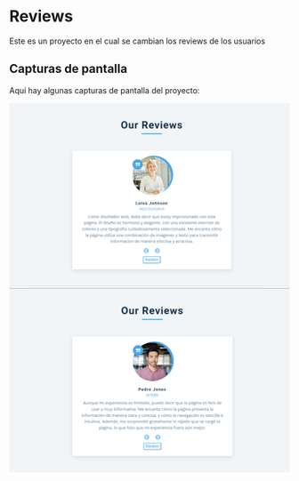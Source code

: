 # Reviews

Este es un proyecto en el cual se cambian los reviews de los usuarios

## Capturas de pantalla

Aquí hay algunas capturas de pantalla del proyecto:

![Captura de pantalla 1](./resources/readme1.png)
![Captura de pantalla 2](./resources/readme2.png)